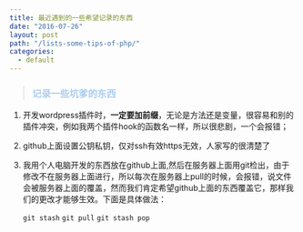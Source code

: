 ```yaml
---
title: 最近遇到的一些希望记录的东西
date: "2016-07-26"
layout: post
path: "/lists-some-tips-of-php/"
categories:
  - default
---
```


<blockquote>

<h3><span style="color: #abcdef;">记录一些坑爹的东西</span></h3>

</blockquote>
<ol><li><p>开发wordpress插件时，<strong>一定要加前缀</strong>，无论是方法还是变量，很容易和别的插件冲突，例如我两个插件hook的函数名一样，所以很悲剧，一个会报错；</p></li><li><p>github上面设置公钥私钥，仅对ssh有效https无效，人家写的很清楚了</p></li><li><p>我用个人电脑开发的东西放在github上面,然后在服务器上面用git检出，由于修改不在服务器上面进行，所以每次在服务器上pull的时候，会报错，说文件会被服务器上面的覆盖，然而我们肯定希望github上面的东西覆盖它，那样我们的更改才能够生效。下面是具体做法：</p><p>     <code>git stash</code>
      <code>git pull</code>
      <code>git stash pop</code></p></li></ol>




